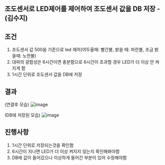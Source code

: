 ## 조도센서로 LED제어를 제어하여 조도센서 값을 DB 저장 - (김수지)

## 조건
1. 조도센서 값 500을 기준으로 led 제어(어두울때: 빨간불, 밝을 때: 파란불, 조금 밝을때: 노란불)
2. 대파의 광합성은 6시간이면 충분함으로 6시간이 초과할 경우 LED가 더 이상 안 켜지게 함
3. 1시간 단위로 조도센서 값을 DB에 저장

## 결과
(연결후 모습)
![image](https://github.com/smart-daepa/raspberry-pi/assets/113170868/0656a4d1-f1d0-4943-a510-ca4596655c17)

(DB에 저장된 모습)
![image](https://github.com/smart-daepa/raspberry-pi/assets/113170868/ace179d8-9ad2-458a-b195-800dbb3c32d5)

## 진행사항
1. 1시간 단위로 저장되는것을 확인함
2. 6시간이 지나면 LED가 더 이상 켜지지 않는지 확인해봐야함
3. DB에 값이 들어갔으나 이상하게 들어간 부분이 있어 수정해야함
